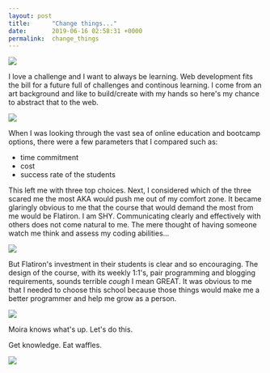 ```yaml
---
layout: post
title:      "Change things..."
date:       2019-06-16 02:58:31 +0000
permalink:  change_things
---
```



![](https://i.imgur.com/oZywIJC.png?)

I love a challenge and I want to always be learning. Web development fits the bill for a future full of challenges and continous learning. I come from an art background and like to build/create with my hands so here's my chance to abstract that to the web. 

![](https://media1.tenor.com/images/6a8fa5eaa6dd683dfe0bdd8a34c87616/tenor.gif?itemid=12883727)

When I was looking through the vast sea of online education and bootcamp options, there were a few parameters that I compared such as:
* time commitment
* cost
* success rate of the students

This left me with three top choices. Next, I considered which of the three scared me the most AKA would push me out of my comfort zone. It became glaringly obvious to me that the course that would demand the most from me would be Flatiron. I am SHY. Communicating clearly and effectively with others does not come natural to me. The mere thought of having someone watch me think and assess my coding abilities...

![](https://media1.giphy.com/media/pPwL8pCLs2kZq/giphy.gif?cid=790b76115d05a42f6357524c6f7c8c29&rid=giphy.gif)

But Flatiron's investment in their students is clear and so encouraging. The design of the course, with its weekly 1:1's, pair programming and blogging requirements, sounds terrible *cough* I mean GREAT. 
It was obvious to me that I needed to choose this school because those things would make me a better programmer and help me grow as a person. 

![](https://media3.giphy.com/media/26xBxZdlxksm4oCje/giphy.gif?cid=790b76115d05a7e34c2e796173570d7c&rid=giphy.gif)

Moira knows what's up. Let's do this. 

Get knowledge. 
Eat waffles. 

![](https://media.giphy.com/media/2IQfHulBXlVLi/giphy.gif)









